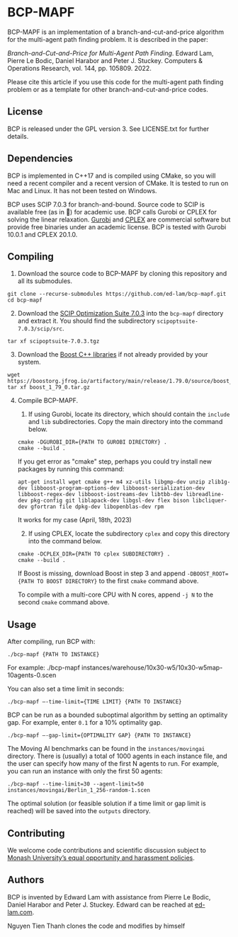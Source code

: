 BCP-MAPF
========

BCP-MAPF is an implementation of a branch-and-cut-and-price algorithm for the multi-agent path finding problem. It is described in the paper:

*Branch-and-Cut-and-Price for Multi-Agent Path Finding*. Edward Lam, Pierre Le Bodic, Daniel Harabor and Peter J. Stuckey. Computers & Operations Research, vol. 144, pp. 105809. 2022.

Please cite this article if you use this code for the multi-agent path finding problem or as a template for other branch-and-cut-and-price codes.

License
-------

BCP is released under the GPL version 3. See LICENSE.txt for further details.

Dependencies
------------

BCP is implemented in C++17 and is compiled using CMake, so you will need a recent compiler and a recent version of CMake. It is tested to run on Mac and Linux. It has not been tested on Windows.

BCP uses SCIP 7.0.3 for branch-and-bound. Source code to SCIP is available free (as in 🍺) for academic use. BCP calls Gurobi or CPLEX for solving the linear relaxation. [Gurobi](https://www.gurobi.com/downloads/end-user-license-agreement-academic/) and [CPLEX](https://community.ibm.com/community/user/datascience/blogs/xavier-nodet1/2020/07/09/cplex-free-for-students) are commercial software but provide free binaries under an academic license. BCP is tested with Gurobi 10.0.1 and CPLEX 20.1.0.

Compiling
---------

1. Download the source code to BCP-MAPF by cloning this repository and all its submodules.
```
git clone --recurse-submodules https://github.com/ed-lam/bcp-mapf.git
cd bcp-mapf
```

2. Download the [SCIP Optimization Suite 7.0.3](https://www.scipopt.org/index.php#download) into the `bcp-mapf` directory and extract it. You should find the subdirectory `scipoptsuite-7.0.3/scip/src`.
```
tar xf scipoptsuite-7.0.3.tgz
```

3. Download the [Boost C++ libraries](https://www.boost.org/users/download/) if not already provided by your system.
```
wget https://boostorg.jfrog.io/artifactory/main/release/1.79.0/source/boost_1_79_0.tar.gz
tar xf boost_1_79_0.tar.gz
```

4. Compile BCP-MAPF.

    1. If using Gurobi, locate its directory, which should contain the `include` and `lib` subdirectories. Copy the main directory into the command below.
    ```
    cmake -DGUROBI_DIR={PATH TO GUROBI DIRECTORY} .
    cmake --build .
    ```
    
    If you get error as "cmake" step, perhaps you could try install new packages by running this command: 
    ```
    apt-get install wget cmake g++ m4 xz-utils libgmp-dev unzip zlib1g-dev libboost-program-options-dev libboost-serialization-dev libboost-regex-dev libboost-iostreams-dev libtbb-dev libreadline-dev pkg-config git liblapack-dev libgsl-dev flex bison libcliquer-dev gfortran file dpkg-dev libopenblas-dev rpm
    ```
    It works for my case (April, 18th, 2023)
    
    2. If using CPLEX, locate the subdirectory `cplex` and copy this directory into the command below.
    ```
    cmake -DCPLEX_DIR={PATH TO cplex SUBDIRECTORY} .
    cmake --build .
    ```

    If Boost is missing, download Boost in step 3 and append `-DBOOST_ROOT={PATH TO BOOST DIRECTORY}` to the first `cmake` command above.

    To compile with a multi-core CPU with N cores, append `-j N` to the second `cmake` command above.

Usage
-----

After compiling, run BCP with:
```
./bcp-mapf {PATH TO INSTANCE}
```

For example: ./bcp-mapf instances/warehouse/10x30-w5/10x30-w5map-10agents-0.scen

You can also set a time limit in seconds:
```
./bcp-mapf —-time-limit={TIME LIMIT} {PATH TO INSTANCE}
```

BCP can be run as a bounded suboptimal algorithm by setting an optimality gap. For example, enter `0.1` for a 10% optimality gap.
```
./bcp-mapf —-gap-limit={OPTIMALITY GAP} {PATH TO INSTANCE}
```

The Moving AI benchmarks can be found in the `instances/movingai` directory. There is (usually) a total of 1000 agents in each instance file, and the user can specify how many of the first N agents to run. For example, you can run an instance with only the first 50 agents:
```
./bcp-mapf --time-limit=30 --agent-limit=50 instances/movingai/Berlin_1_256-random-1.scen
```

The optimal solution (or feasible solution if a time limit or gap limit is reached) will be saved into the `outputs` directory.

Contributing
------------

We welcome code contributions and scientific discussion subject to [Monash University’s equal opportunity and harassment policies](https://www.monash.edu/about/diversity-inclusion/staff/equal-opportunity).

Authors
-------

BCP is invented by Edward Lam with assistance from Pierre Le Bodic, Daniel Harabor and Peter J. Stuckey. Edward can be reached at [ed-lam.com](https://ed-lam.com).

Nguyen Tien Thanh clones the code and modifies by himself
